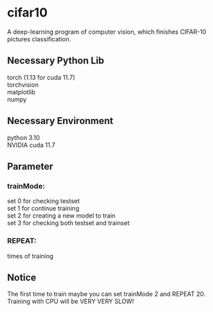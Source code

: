 # cifar10
A deep-learning program of computer vision, which finishes CIFAR-10 pictures classification.  

## Necessary Python Lib
torch (1.13 for cuda 11.7)  
torchvision  
matplotlib  
numpy  

## Necessary Environment
python 3.10  
NVIDIA cuda 11.7  

## Parameter
### trainMode:
set 0 for checking testset  
set 1 for continue training  
set 2 for creating a new model to train  
set 3 for checking both testset and trainset  
### REPEAT:
times of training  

## Notice
The first time to train maybe you can set trainMode 2 and REPEAT 20.  
Training with CPU will be VERY VERY SLOW!  

